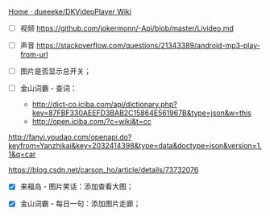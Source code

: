 
[Home · dueeeke/DKVideoPlayer Wiki](https://github.com/dueeeke/DKVideoPlayer/wiki)
   


- [ ] 视频 https://github.com/jokermonn/-Api/blob/master/Livideo.md
- [ ] 声音 https://stackoverflow.com/questions/21343389/android-mp3-play-from-url

- [ ] 图片是否显示总开关；
- [ ] 金山词霸 - 查词：
    - http://dict-co.iciba.com/api/dictionary.php?key=87FBF330AEEFD3BAB2C15864E561967B&type=json&w=this
    - http://open.iciba.com/?c=wiki&t=cc
    
http://fanyi.youdao.com/openapi.do?keyfrom=Yanzhikai&key=2032414398&type=data&doctype=json&version=1.1&q=car

https://blog.csdn.net/carson_ho/article/details/73732076
- [x] 来福岛 - 图片笑话：添加查看大图；
- [x] 金山词霸 - 每日一句：添加图片走廊；


    
